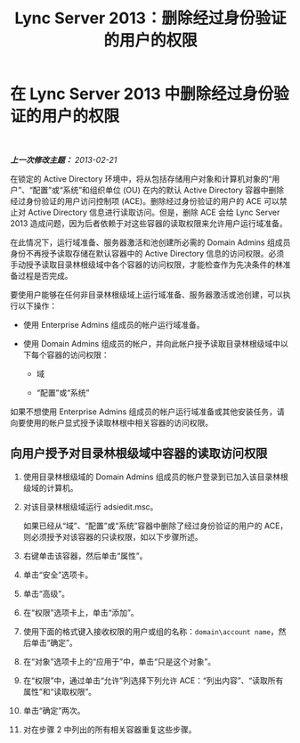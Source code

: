 ﻿---
title: Lync Server 2013：删除经过身份验证的用户的权限
TOCTitle: 删除经过身份验证的用户的权限
ms:assetid: 5fcd70a5-813a-4076-9bb6-5b0d47505038
ms:mtpsurl: https://technet.microsoft.com/zh-cn/library/Gg398425(v=OCS.15)
ms:contentKeyID: 49312999
ms.date: 05/19/2016
mtps_version: v=OCS.15
ms.translationtype: HT
---

# 在 Lync Server 2013 中删除经过身份验证的用户的权限

 

_**上一次修改主题：** 2013-02-21_

在锁定的 Active Directory 环境中，将从包括存储用户对象和计算机对象的“用户”、“配置”或“系统”和组织单位 (OU) 在内的默认 Active Directory 容器中删除经过身份验证的用户访问控制项 (ACE)。删除经过身份验证的用户的 ACE 可以禁止对 Active Directory 信息进行读取访问。但是，删除 ACE 会给 Lync Server 2013 造成问题，因为后者依赖于对这些容器的读取权限来允许用户运行域准备。

在此情况下，运行域准备、服务器激活和池创建所必需的 Domain Admins 组成员身份不再授予读取存储在默认容器中的 Active Directory 信息的访问权限。必须手动授予读取目录林根级域中各个容器的访问权限，才能检查作为先决条件的林准备过程是否完成。

要使用户能够在任何非目录林根级域上运行域准备、服务器激活或池创建，可以执行以下操作：

  - 使用 Enterprise Admins 组成员的帐户运行域准备。

  - 使用 Domain Admins 组成员的帐户，并向此帐户授予读取目录林根级域中以下每个容器的访问权限：
    
      - 域
    
      - “配置”或“系统”

如果不想使用 Enterprise Admins 组成员的帐户运行域准备或其他安装任务，请向要使用的帐户显式授予读取林根中相关容器的访问权限。

## 向用户授予对目录林根级域中容器的读取访问权限

1.  使用目录林根级域的 Domain Admins 组成员的帐户登录到已加入该目录林根级域的计算机。

2.  对该目录林根级域运行 adsiedit.msc。
    
    如果已经从“域”、“配置”或“系统”容器中删除了经过身份验证的用户的 ACE，则必须授予对该容器的只读权限，如以下步骤所述。

3.  右键单击该容器，然后单击“属性”。

4.  单击“安全”选项卡。

5.  单击“高级”。

6.  在“权限”选项卡上，单击“添加”。

7.  使用下面的格式键入接收权限的用户或组的名称：`domain\account name`，然后单击“确定”。

8.  在“对象”选项卡上的“应用于”中，单击“只是这个对象”。

9.  在“权限”中，通过单击“允许”列选择下列允许 ACE：“列出内容”、“读取所有属性”和“读取权限”。

10. 单击“确定”两次。

11. 对在步骤 2 中列出的所有相关容器重复这些步骤。

